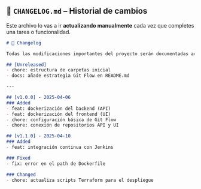 ## 📄 `CHANGELOG.md` – Historial de cambios

Este archivo lo vas a ir **actualizando manualmente** cada vez que completes una tarea o funcionalidad.

```markdown
# 📓 Changelog

Todas las modificaciones importantes del proyecto serán documentadas aquí, en orden cronológico inverso.

## [Unreleased]
- chore: estructura de carpetas inicial
- docs: añade estrategia Git Flow en README.md

---

## [v1.0.0] - 2025-04-06
### Added
- feat: dockerización del backend (API)
- feat: dockerización del frontend (UI)
- chore: configuración básica de Git Flow
- chore: conexión de repositorios API y UI

## [v1.1.0] - 2025-04-10
### Added
- feat: integración continua con Jenkins

### Fixed
- fix: error en el path de Dockerfile

### Changed
- chore: actualiza scripts Terraform para el despliegue